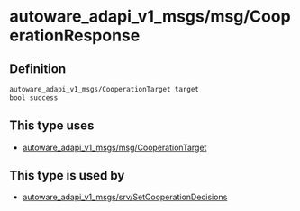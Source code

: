 <!-- This file is generated by a tool. Do not edit directly. -->

# autoware_adapi_v1_msgs/msg/CooperationResponse

## Definition

```txt
autoware_adapi_v1_msgs/CooperationTarget target
bool success
```

## This type uses

- [autoware_adapi_v1_msgs/msg/CooperationTarget](../../autoware_adapi_v1_msgs/msg/cooperation_target.md)

## This type is used by

- [autoware_adapi_v1_msgs/srv/SetCooperationDecisions](../../autoware_adapi_v1_msgs/srv/set_cooperation_decisions.md)

